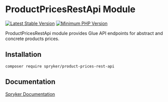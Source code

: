 # ProductPricesRestApi Module
[![Latest Stable Version](https://poser.pugx.org/spryker/product-prices-rest-api/v/stable.svg)](https://packagist.org/packages/spryker/product-prices-rest-api)
[![Minimum PHP Version](https://img.shields.io/badge/php-%3E%3D%207.4-8892BF.svg)](https://php.net/)

ProductPricesRestApi module provides Glue API endpoints for abstract and concrete products prices.

## Installation

```
composer require spryker/product-prices-rest-api
```

## Documentation

[Spryker Documentation](https://docs.spryker.com)
